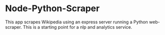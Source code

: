# Node-Python-Scraper
This app scrapes Wikipedia using an express server running a Python web-scraper. This is a starting point for a nlp and analytics service.
